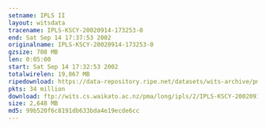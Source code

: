 ```yaml
---
setname: IPLS II
layout: witsdata
tracename: IPLS-KSCY-20020914-173253-0
end: Sat Sep 14 17:37:53 2002
originalname: IPLS-KSCY-20020914-173253-0
gzsize: 708 MB
len: 0:05:00
start: Sat Sep 14 17:32:53 2002
totalwirelen: 19,867 MB
ripedownload: https://data-repository.ripe.net/datasets/wits-archive/pma/long/ipls/2/IPLS-KSCY-20020914-173253-0.gz
pkts: 34 million
download: ftp://wits.cs.waikato.ac.nz/pma/long/ipls/2/IPLS-KSCY-20020914-173253-0.gz
size: 2,648 MB
md5: 99b520f6c8191db633bda4e19ecde6cc
---
```


